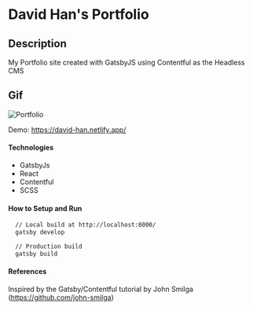 # David Han's Portfolio

## Description

My Portfolio site created with GatsbyJS using Contentful as the Headless CMS

## Gif

![Portfolio](https://user-images.githubusercontent.com/7605102/107318849-8f5c8580-6a52-11eb-9dc7-793a6cdcfe3c.gif)

Demo: https://david-han.netlify.app/

#### Technologies

- GatsbyJs
- React
- Contentful
- SCSS

#### How to Setup and Run 

```html
  // Local build at http://localhost:8000/
  gatsby develop

  // Production build
  gatsby build
```

#### References
Inspired by the Gatsby/Contentful tutorial by John Smilga (https://github.com/john-smilga)
